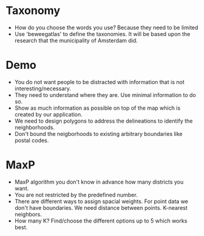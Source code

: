 # Taxonomy
- How do you choose the words you use? Because they need to be limited
- Use 'beweegatlas' to define the taxonomies. It will be based upon the 
research that the municipality of Amsterdam did.

# Demo
- You do not want people to be distracted with information that is not 
interesting/necessary.
- They need to understand where they are. Use minimal information to do so.
- Show as much information as possible on top of the map which is created by
our application.
- We need to design polygons to address the delineations to identify the 
neighborhoods. 
- Don't bound the neigborhoods to existing arbitrary boundaries like postal 
codes.

# MaxP
- MaxP algorithm you don't know in advance how many districts you want.
- You are not restricted by the predefined number.
- There are different ways to assign spacial weights. For point data we don't 
have boundaries. We need distance between points. K-nearest neighbors.
- How many K? Find/choose the different options up to 5 which works best.
